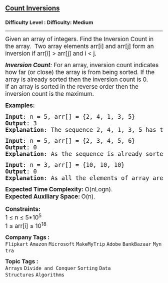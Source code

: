 <h2><a href="https://www.geeksforgeeks.org/problems/inversion-of-array-1587115620/1?page=1&difficulty=Easy,Medium&status=unsolved&sortBy=submissions">Count Inversions</a></h2><h3>Difficulty Level : Difficulty: Medium</h3><hr><div class="problems_problem_content__Xm_eO"><p><span style="font-size: 14pt;">Given an array of integers. Find the Inversion Count in the array.&nbsp; T</span><span style="font-size: 14pt;">wo array elements arr[i] and arr[j] form an inversion if arr[i] &gt; arr[j] and i &lt; j.</span></p>
<p><span style="font-size: 14pt;"><em><strong>Inversion Count</strong>: </em>For an array, inversion count indicates how far (or close) the array is from being sorted. If the array is already sorted then the inversion count is 0. <br>If an array is sorted in the reverse order then the inversion count is the maximum.&nbsp;</span></p>
<p><span style="font-size: 14pt;"><strong>Examples:</strong></span></p>
<pre><span style="font-size: 14pt;"><strong>Input</strong>: n = 5, arr[] = {2, 4, 1, 3, 5}<br><strong>Output</strong>: 3
<strong>Explanation</strong>: The sequence 2, 4, 1, 3, 5 has three inversions (2, 1), (4, 1), (4, 3).</span></pre>
<pre><span style="font-size: 14pt;"><strong>Input</strong>: n = 5, arr[] = {2, 3, 4, 5, 6}<br><strong>Output</strong>: 0
<strong>Explanation</strong>: As the sequence is already sorted so there is no inversion count.</span></pre>
<pre><span style="font-size: 14pt;"><strong>Input</strong>: n = 3, arr[] = {10, 10, 10}<br><strong>Output</strong>: 0
<strong>Explanation</strong>: As all the elements of array are same, so there is no inversion count.</span></pre>
<p><span style="font-size: 14pt;"><strong>Expected Time Complexity:&nbsp;</strong>O(nLogn).<br><strong>Expected Auxiliary Space:&nbsp;</strong>O(n).</span><br><br><span style="font-size: 14pt;"><strong>Constraints:</strong></span><br><span style="font-size: 14pt;">1 ≤ n ≤ 5*10<sup>5</sup><br>1 ≤ arr[i]&nbsp;≤ 10<sup>18</sup></span></p></div><p><span style=font-size:18px><strong>Company Tags : </strong><br><code>Flipkart</code>&nbsp;<code>Amazon</code>&nbsp;<code>Microsoft</code>&nbsp;<code>MakeMyTrip</code>&nbsp;<code>Adobe</code>&nbsp;<code>BankBazaar</code>&nbsp;<code>Myntra</code>&nbsp;<br><p><span style=font-size:18px><strong>Topic Tags : </strong><br><code>Arrays</code>&nbsp;<code>Divide and Conquer</code>&nbsp;<code>Sorting</code>&nbsp;<code>Data Structures</code>&nbsp;<code>Algorithms</code>&nbsp;